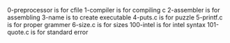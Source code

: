 0-preprocessor is for cfile
1-compiler is for compiling c
2-assembler is for assembling
3-name is to create executable
4-puts.c is for puzzle
5-printf.c is for proper grammer
6-size.c is for sizes
100-intel is for intel syntax
101-quote.c is for standard error
